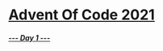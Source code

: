 # [Advent Of Code 2021](https://adventofcode.com/2021)
##### [--- Day 1 --- ](https://adventofcode.com/2021/day/1) 
